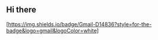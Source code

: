 ## Hi there

[https://img.shields.io/badge/Gmail-D14836?style=for-the-badge&logo=gmail&logoColor=white]

